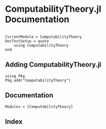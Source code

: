 # ComputabilityTheory.jl Documentation

```@contents
```

```@meta
CurrentModule = ComputabilityTheory
DocTestSetup = quote
    using ComputabilityTheory
end
```

## Adding ComputabilityTheory.jl
```@repl
using Pkg
Pkg.add("ComputabilityTheory")
```

## Documentation
```@autodocs
Modules = [ComputabilityTheory]
```

## Index

```@index
```
